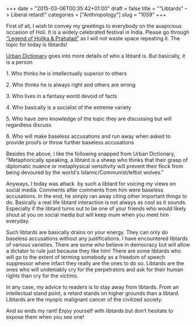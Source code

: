 +++
date = "2015-03-06T00:35:42+01:00"
draft = false
title = "“Libtards” –> Liberal retard!"
categories = ["Anthropology"]
slug = "1059"
+++

<p>First of all, I wish to convey my greetings to everybody on the auspicious occasion of Holi. It is a widely celebrated festival in India. Please go through <a href="http://www.holifestival.org/legend-holika-prahlad.html" target="_blank">“Legend of Holika &amp; Prahalad”</a> as I will not waste space repeating it. The topic for today is libtards!</p> <p><a href="http://www.urbandictionary.com/define.php?term=Libtard" target="_blank">Urban Dictionary</a> goes into more details of who a libtard is. But basically, it is a person</p> <p>1. Who thinks he is intellectually superior to others</p> <p>2. Who thinks he is always right and others are wrong</p> <p>3. Who lives in a fantasy world devoid of facts</p> <p>4. Who basically is a socialist of the extreme variety</p> <p>5. Who have zero knowledge of the topic they are discussing but will regardless discuss</p> <p>6. Who will make baseless accusations and run away when asked to provide proofs or throw further baseless accusations</p> <p>Besides the above, I like the following snapped from Urban Dictionary, “Metaphorically speaking, a libtard is a sheep who thinks that their grasp of diplomatic nuance or metaphysical sensitivity will prevent their flock from being devoured by the world's Islamic/Communist/leftist wolves.”</p> <p>Anyways, I today was attack&nbsp; by such a libtard for voicing my views on social media. Comments after comments from him were baseless accusations. In the end, he simply ran away citing other important things to do. Basically a real life libtard interaction is not always as cool as it sounds. Especially if the libtard turns out to be one of your friends who would likely shout at you on social media but will keep mum when you meet him everyday.</p> <p>Such libtards are basically drains on your energy. They can only do baseless accusations without any justifications. I have encountered libtards of various varieties. There are some who believe in democracy but will allow a dictator to rule just because they like him! There are some libtards who will go to the extent of terming somebody as a freedom of speech suppressor where infact they really are the ones to do so. Libtards are the ones who will undeniably cry for the perpetrators and ask for their human rights than cry for the victims.</p> <p>In any case, my advice to readers is to stay away from libtards. From an intellectual stand point, a retard stands on higher grounds than a libtard. Libtards are the myopic malignant cancer of the civilized society.</p> <p>And so ends my rant! Enjoy yourself with libtards but don’t hesitate to expose them when you see one!</p>
